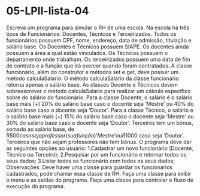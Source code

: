 # 05-LPII-lista-04
Escreva um programa para simular o RH de uma escola. Na escola há três tipos de Funcionários: Docentes, Técnicos e Terceirizados. Todos os funcionários possuem CPF, nome, endereço, data de admissão, titulação e salário base. Os Docentes e Técnicos possuem SIAPE. Os docentes ainda possuem a área a qual estão vinculados. Os Técnicos possuem o departamento onde trabalham. Os terceirizados possuem uma data de fim de contrato e a função que irá exercer quando foram contratados. A classe funcionário, além do construtor e métodos set e get, deve possuir um método calculaSalario. O método calculaSalario da classe funcionário retorna apenas o salário base. As classes Docente e Técnicos devem sobreescrever o método calculaSalario para realizar um cálculo específico sobre do salário do funcionário. Para a classe Docente, o salário é o salário base mais (+) 20% do salário base caso o docente seja ‘Mestre’ ou 40% do salário base caso o docente seja ‘Doutor’. Para a classe Técnico, o salário é o salário base mais (+) 15% do salário base caso o docente seja ‘Mestre’ ou 30% do salário base caso o docente seja ‘Doutor’. Terceiros tem um bônus, somado ao salário base, de R$500 caso seja professor (sua função) ‘Mestre’ ou R$1000 caso seja ‘Doutor’. Terceiros que não sejam professores não tem bônus. O programa deve dar as seguintes opções ao usuário: 1.Cadastrar um novo funcionário (Docente, Técnico ou Terceiro); 2.Pesquisar por um funcionário e retornar todos os seus dados; 3.Listar todos os funcionário com todos os seus dados; Observações: Deve haver uma classe para guardar os funcionários cadastrados, pode chamar essa classe de RH. Faça uma classe para exibir o menu e as saídas do programa. Faça uma classe para controlar o fluxo de execução do programa.
